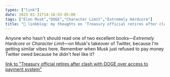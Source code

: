 ```yaml
---
types: ["link"]
date: 2025-01-31T14:16:53-05:00
tags: ["Elon Musk","DOGE","Character Limit","Extremely Hardcore"]
title: "🔗 linkblog: my thoughts on 'Treasury official retires after clash with DOGE over access to payment system'"
---
```

Anyone who hasn't should read one of two excellent books—*Extremely Hardcore* or *Character Limit*—on Musk's takeover of Twitter, because I'm getting similar vibes here. Remember when Musk just refused to pay money Twitter owed because he didn't feel like it?

[link to "Treasury official retires after clash with DOGE over access to payment system"](https://arstechnica.com/tech-policy/2025/01/musks-doge-clashes-with-treasury-over-access-to-payment-system-report-says/)
